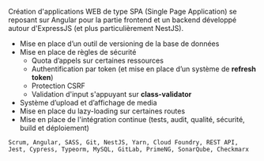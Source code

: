 Création d'applications WEB de type SPA (Single Page Application) se reposant sur Angular pour la partie frontend et un backend développé autour d'ExpressJS (et plus particulièrement NestJS).

- Mise en place d’un outil de versioning de la base de données
- Mise en place de règles de sécurité
  - Quota d’appels sur certaines ressources
  - Authentification par token (et mise en place d’un système de **refresh token**)
  - Protection CSRF
  - Validation d'input s'appuyant sur **class-validator**
- Système d’upload et d’affichage de media
- Mise en place du lazy-loading sur certaines routes
- Mise en place de l'intégration continue (tests, audit, qualité, sécurité, build et déploiement)

```text
Scrum, Angular, SASS, Git, NestJS, Yarn, Cloud Foundry, REST API, Jest, Cypress, Typeorm, MySQL, GitLab, PrimeNG, SonarQube, Checkmarx
```
